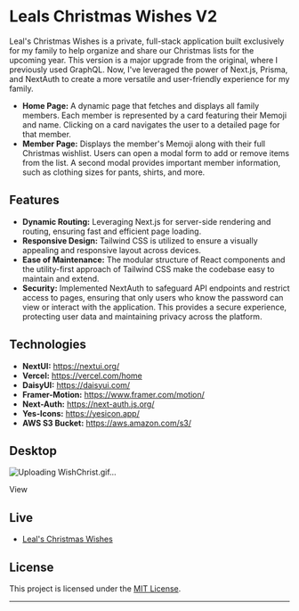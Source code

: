 # Leals Christmas Wishes V2

Leal's Christmas Wishes is a private, full-stack application built exclusively for my family to help organize and share our Christmas lists for the upcoming year. This version is a major upgrade from the original, where I previously used GraphQL. Now, I've leveraged the power of Next.js, Prisma, and NextAuth to create a more versatile and user-friendly experience for my family.

- **Home Page:** A dynamic page that fetches and displays all family members. Each member is represented by a card featuring their Memoji and name. Clicking on a card navigates the user to a detailed page for that member.
- **Member Page:** Displays the member's Memoji along with their full Christmas wishlist. Users can open a modal form to add or remove items from the list. A second modal provides important member information, such as clothing sizes for pants, shirts, and more.

## Features

- **Dynamic Routing:** Leveraging Next.js for server-side rendering and routing, ensuring fast and efficient page loading.
- **Responsive Design:** Tailwind CSS is utilized to ensure a visually appealing and responsive layout across devices.
- **Ease of Maintenance:** The modular structure of React components and the utility-first approach of Tailwind CSS make the codebase easy to maintain and extend.
- **Security:** Implemented NextAuth to safeguard API endpoints and restrict access to pages, ensuring that only users who know the password can view or interact with the application. This provides a secure experience, protecting user data and maintaining privacy across the platform.

## Technologies

- **NextUI:** https://nextui.org/
- **Vercel:** https://vercel.com/home
- **DaisyUI:** https://daisyui.com/
- **Framer-Motion:** https://www.framer.com/motion/
- **Next-Auth:** https://next-auth.js.org/
- **Yes-Icons:** https://yesicon.app/
- **AWS S3 Bucket:** https://aws.amazon.com/s3/

## Desktop 

![Uploading WishChrist.gif…]()

 View

## Live

- [Leal's Christmas Wishes](https://christmaslist-v2.vercel.app)

## License

This project is licensed under the [MIT License](LICENSE).

---
